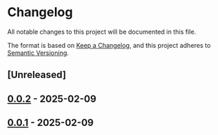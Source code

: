 # Changelog

All notable changes to this project will be documented in this file.

The format is based on [Keep a Changelog](https://keepachangelog.com/en/1.0.0/),
and this project adheres to [Semantic Versioning](https://semver.org/spec/v2.0.0.html).

## [Unreleased]

## [0.0.2](https://github.com/ScuffleCloud/scuffle/compare/scuffle-amf0-v0.0.1...scuffle-amf0-v0.0.2) - 2025-02-09

## [0.0.1](https://github.com/ScuffleCloud/scuffle/releases/tag/scuffle-amf0-v0.0.1) - 2025-02-09
